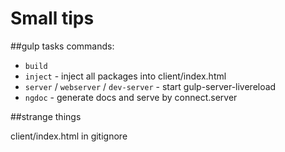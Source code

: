 # Small tips

##gulp tasks commands:

- `build` 
- `inject` - inject all packages into client/index.html
- `server` / `webserver` / `dev-server` - start gulp-server-livereload
- `ngdoc` - generate docs and serve by connect.server

##strange things

client/index.html in gitignore
